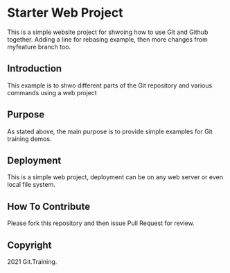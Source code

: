 # Starter Web Project

This is a simple website project for shwoing how to use Git and Github together. Adding a line for rebasing example, then more changes from myfeature branch too.

## Introduction

This example is to shwo different parts of the Git repository and various commands using a web project

## Purpose

As stated above, the main purpose is to provide simple examples for Git training demos.

## Deployment

This is a simple web project, deployment can be on any web server or even local file system.

## How To Contribute 

Please fork this repository and then issue Pull Request for review.

## Copyright

2021 Git.Training.